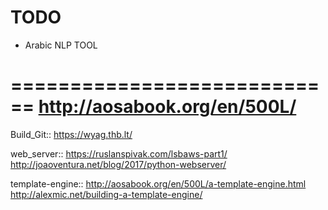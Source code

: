 # TODO

- Arabic NLP TOOL

============================
http://aosabook.org/en/500L/
============================


Build_Git:: https://wyag.thb.lt/

web_server::
https://ruslanspivak.com/lsbaws-part1/
http://joaoventura.net/blog/2017/python-webserver/

template-engine::
http://aosabook.org/en/500L/a-template-engine.html
http://alexmic.net/building-a-template-engine/


